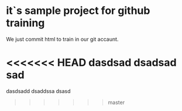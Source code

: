 # it`s sample project for github training


We just commit html to train in our git accaunt.

<<<<<<< HEAD
dasdsad
dsadsad
sad
=======
dasdsadd
dsaddssa
dsasd
>>>>>>> master
